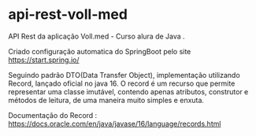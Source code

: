 # api-rest-voll-med
API Rest da aplicação Voll.med - Curso alura de Java .

Criado configuração automatica do SpringBoot pelo site
https://start.spring.io/

Seguindo padrão DTO(Data Transfer Object), implementação utilizando Record, lançado oficial no java 16.
O record é um recurso que permite representar uma classe imutável, contendo apenas atributos, construtor e métodos de leitura, de uma maneira muito simples e enxuta.

Documentação do Record : https://docs.oracle.com/en/java/javase/16/language/records.html
